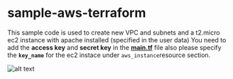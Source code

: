 # sample-aws-terraform

 This sample code is used to create new VPC and subnets and a t2.micro ec2 instance with apache installed (specified in the user data)
 You need to add the **access key** and **secret key** in the **[main.tf](https://github.com/adarsh6188/sample-aws-terraform/blob/main/main.tf)** file
 also please specify the **`key_name`**  for the ec2 instace under `aws_instance`resource section.
 
![alt text](https://user-images.githubusercontent.com/52464718/110127240-4f709000-7dbd-11eb-924a-523e7ffa9661.png)
